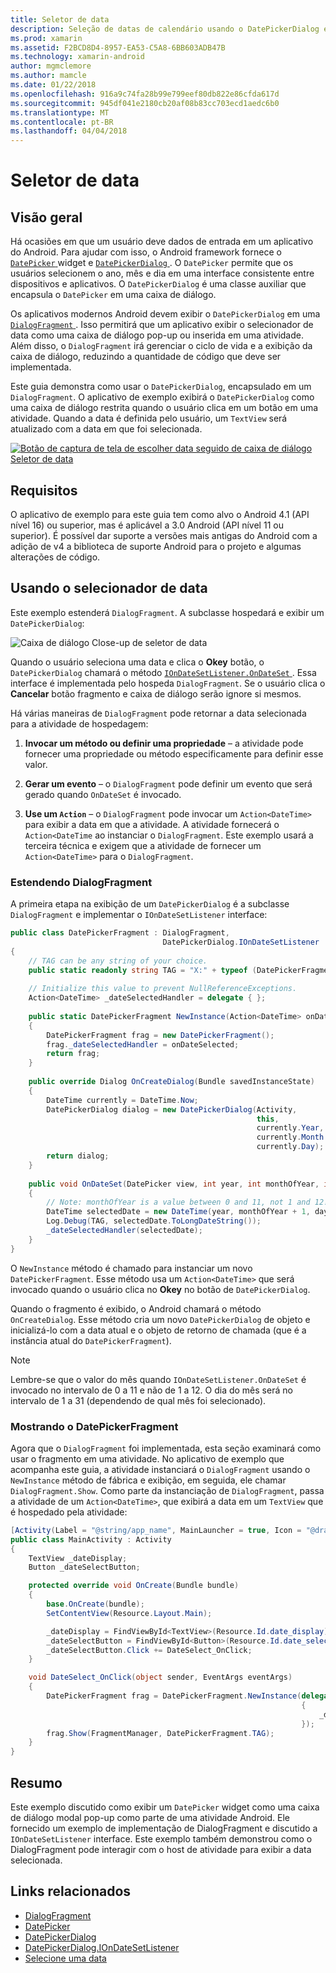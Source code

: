 ```yaml
---
title: Seletor de data
description: Seleção de datas de calendário usando o DatePickerDialog e DialogFragment
ms.prod: xamarin
ms.assetid: F2BCD8D4-8957-EA53-C5A8-6BB603ADB47B
ms.technology: xamarin-android
author: mgmclemore
ms.author: mamcle
ms.date: 01/22/2018
ms.openlocfilehash: 916a9c74fa28b99e799eef80db822e86cfda617d
ms.sourcegitcommit: 945df041e2180cb20af08b83cc703ecd1aedc6b0
ms.translationtype: MT
ms.contentlocale: pt-BR
ms.lasthandoff: 04/04/2018
---
```

# <a name="date-picker"></a>Seletor de data

## <a name="overview"></a>Visão geral

Há ocasiões em que um usuário deve dados de entrada em um aplicativo do Android. Para ajudar com isso, o Android framework fornece o [ `DatePicker` ](https://developer.xamarin.com/api/type/Android.Widget.DatePicker/) widget e [ `DatePickerDialog` ](https://developer.xamarin.com/api/type/Android.App.DatePickerDialog/) . O `DatePicker` permite que os usuários selecionem o ano, mês e dia em uma interface consistente entre dispositivos e aplicativos. O `DatePickerDialog` é uma classe auxiliar que encapsula o `DatePicker` em uma caixa de diálogo.

Os aplicativos modernos Android devem exibir o `DatePickerDialog` em uma [ `DialogFragment` ](https://developer.xamarin.com/api/type/Android.App.DialogFragment/). Isso permitirá que um aplicativo exibir o selecionador de data como uma caixa de diálogo pop-up ou inserida em uma atividade. Além disso, o `DialogFragment` irá gerenciar o ciclo de vida e a exibição da caixa de diálogo, reduzindo a quantidade de código que deve ser implementada.

Este guia demonstra como usar o `DatePickerDialog`, encapsulado em um `DialogFragment`. O aplicativo de exemplo exibirá o `DatePickerDialog` como uma caixa de diálogo restrita quando o usuário clica em um botão em uma atividade. Quando a data é definida pelo usuário, um `TextView` será atualizado com a data em que foi selecionada.

[![Botão de captura de tela de escolher data seguido de caixa de diálogo Seletor de data](date-picker-images/image-01-sml.png)](date-picker-images/image-01.png#lightbox)

## <a name="requirements"></a>Requisitos

O aplicativo de exemplo para este guia tem como alvo o Android 4.1 (API nível
16) ou superior, mas é aplicável a 3.0 Android (API nível 11 ou superior). É possível dar suporte a versões mais antigas do Android com a adição de v4 a biblioteca de suporte Android para o projeto e algumas alterações de código.

## <a name="using-the-datepicker"></a>Usando o selecionador de data

Este exemplo estenderá `DialogFragment`. A subclasse hospedará e exibir um `DatePickerDialog`:

![Caixa de diálogo Close-up de seletor de data](date-picker-images/image-02.png)

Quando o usuário seleciona uma data e clica o **Okey** botão, o `DatePickerDialog` chamará o método [ `IOnDateSetListener.OnDateSet` ](https://developer.xamarin.com/api/member/Android.App.DatePickerDialog+IOnDateSetListener.OnDateSet/p/Android.Widget.DatePicker/System.Int32/System.Int32/System.Int32/).
Essa interface é implementada pelo hospeda `DialogFragment`. Se o usuário clica o **Cancelar** botão fragmento e caixa de diálogo serão ignore si mesmos.

Há várias maneiras de `DialogFragment` pode retornar a data selecionada para a atividade de hospedagem:

1. **Invocar um método ou definir uma propriedade** &ndash; a atividade pode fornecer uma propriedade ou método especificamente para definir esse valor.

2. **Gerar um evento** &ndash; o `DialogFragment` pode definir um evento que será gerado quando `OnDateSet` é invocado.

3. **Use um `Action`**  &ndash; o `DialogFragment` pode invocar um `Action<DateTime>` para exibir a data em que a atividade. A atividade fornecerá o `Action<DateTime` ao instanciar o `DialogFragment`. Este exemplo usará a terceira técnica e exigem que a atividade de fornecer um `Action<DateTime>` para o `DialogFragment`.



### <a name="extending-dialogfragment"></a>Estendendo DialogFragment

A primeira etapa na exibição de um `DatePickerDialog` é a subclasse `DialogFragment` e implementar o `IOnDateSetListener` interface:

```csharp
public class DatePickerFragment : DialogFragment, 
                                  DatePickerDialog.IOnDateSetListener
{
    // TAG can be any string of your choice.
    public static readonly string TAG = "X:" + typeof (DatePickerFragment).Name.ToUpper();
    
    // Initialize this value to prevent NullReferenceExceptions.
    Action<DateTime> _dateSelectedHandler = delegate { };
    
    public static DatePickerFragment NewInstance(Action<DateTime> onDateSelected)
    {
        DatePickerFragment frag = new DatePickerFragment();
        frag._dateSelectedHandler = onDateSelected;
        return frag;
    }
    
    public override Dialog OnCreateDialog(Bundle savedInstanceState)
    {
        DateTime currently = DateTime.Now;
        DatePickerDialog dialog = new DatePickerDialog(Activity, 
                                                       this, 
                                                       currently.Year, 
                                                       currently.Month - 1,
                                                       currently.Day);
        return dialog;
    }
    
    public void OnDateSet(DatePicker view, int year, int monthOfYear, int dayOfMonth)
    {
        // Note: monthOfYear is a value between 0 and 11, not 1 and 12!
        DateTime selectedDate = new DateTime(year, monthOfYear + 1, dayOfMonth);
        Log.Debug(TAG, selectedDate.ToLongDateString());
        _dateSelectedHandler(selectedDate);
    }
}
```

O `NewInstance` método é chamado para instanciar um novo `DatePickerFragment`. Esse método usa um `Action<DateTime>` que será invocado quando o usuário clica no **Okey** no botão de `DatePickerDialog`.

Quando o fragmento é exibido, o Android chamará o método `OnCreateDialog`. Esse método cria um novo `DatePickerDialog` de objeto e inicializá-lo com a data atual e o objeto de retorno de chamada (que é a instância atual do `DatePickerFragment`).


> [!NOTE]
> Lembre-se que o valor do mês quando `IOnDateSetListener.OnDateSet` é invocado no intervalo de 0 a 11 e não de 1 a 12. O dia do mês será no intervalo de 1 a 31 (dependendo de qual mês foi selecionado).



### <a name="showing-the-datepickerfragment"></a>Mostrando o DatePickerFragment

Agora que o `DialogFragment` foi implementada, esta seção examinará como usar o fragmento em uma atividade. No aplicativo de exemplo que acompanha este guia, a atividade instanciará o `DialogFragment` usando o `NewInstance` método de fábrica e exibição, em seguida, ele chamar `DialogFragment.Show`. Como parte da instanciação de `DialogFragment`, passa a atividade de um `Action<DateTime>`, que exibirá a data em um `TextView` que é hospedado pela atividade:

```csharp
[Activity(Label = "@string/app_name", MainLauncher = true, Icon = "@drawable/icon")]
public class MainActivity : Activity
{
    TextView _dateDisplay;
    Button _dateSelectButton;

    protected override void OnCreate(Bundle bundle)
    {
        base.OnCreate(bundle);
        SetContentView(Resource.Layout.Main);

        _dateDisplay = FindViewById<TextView>(Resource.Id.date_display);
        _dateSelectButton = FindViewById<Button>(Resource.Id.date_select_button);
        _dateSelectButton.Click += DateSelect_OnClick;
    }

    void DateSelect_OnClick(object sender, EventArgs eventArgs)
    {
        DatePickerFragment frag = DatePickerFragment.NewInstance(delegate(DateTime time)
                                                                 {
                                                                     _dateDisplay.Text = time.ToLongDateString();
                                                                 });
        frag.Show(FragmentManager, DatePickerFragment.TAG);
    }
}
```


## <a name="summary"></a>Resumo

Este exemplo discutido como exibir um `DatePicker` widget como uma caixa de diálogo modal pop-up como parte de uma atividade Android. Ele fornecido um exemplo de implementação de DialogFragment e discutido a `IOnDateSetListener` interface. Este exemplo também demonstrou como o DialogFragment pode interagir com o host de atividade para exibir a data selecionada.


## <a name="related-links"></a>Links relacionados

- [DialogFragment](https://developer.xamarin.com/api/type/Android.App.DialogFragment/)
- [DatePicker](https://developer.xamarin.com/api/type/Android.Widget.DatePicker/)
- [DatePickerDialog](https://developer.xamarin.com/api/type/Android.App.DatePickerDialog/)
- [DatePickerDialog.IOnDateSetListener](https://developer.xamarin.com/api/type/Android.App.DatePickerDialog+IOnDateSetListener/)
- [Selecione uma data](https://github.com/xamarinhttps://developer.xamarin.com/recipes/tree/master/android/controls/datepicker/select_a_date)
